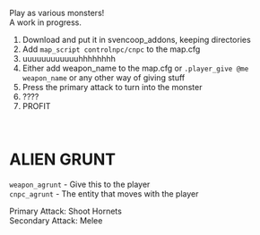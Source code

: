 Play as various monsters!  
A work in progress.  

1) Download and put it in svencoop_addons, keeping directories
2) Add `map_script controlnpc/cnpc` to the map.cfg
3) uuuuuuuuuuuuhhhhhhhh
4) Either add weapon_name to the map.cfg or `.player_give @me weapon_name` or any other way of giving stuff
5) Press the primary attack to turn into the monster
6) ????
7) PROFIT  

<BR>

# ALIEN GRUNT #  
`weapon_agrunt` - Give this to the player  
`cnpc_agrunt` - The entity that moves with the player  

Primary Attack: Shoot Hornets  
Secondary Attack: Melee  
